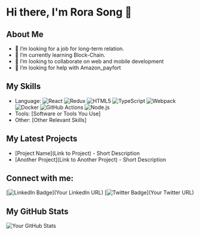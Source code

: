 # Hi there, I'm Rora Song 👋

## About Me
- 🔭 I’m looking for a job for long-term relation.
- 🌱 I’m currently learning Block-Chain.
- 👯 I’m looking to collaborate on web and mobile development
- 🤔 I’m looking for help with Amazon_payfort

## My Skills
- Language: ![React](https://img.shields.io/badge/-React-61DAFB?style=flat-square&logo=react&logoColor=white)
![Redux](https://img.shields.io/badge/-Redux-764ABC?style=flat-square&logo=redux&logoColor=white)
![HTML5](https://img.shields.io/badge/-HTML5-E34F26?style=flat-square&logo=html5&logoColor=white)
![TypeScript](https://img.shields.io/badge/-TypeScript-007ACC?style=flat-square&logo=typescript&logoColor=white)
![Webpack](https://img.shields.io/badge/-Webpack-8DD6F9?style=flat-square&logo=webpack&logoColor=black)
![Docker](https://img.shields.io/badge/-Docker-2496ED?style=flat-square&logo=docker&logoColor=white)
![GitHub Actions](https://img.shields.io/badge/-GitHub_Actions-2088FF?style=flat-square&logo=github-actions&logoColor=white)
![Node.js](https://img.shields.io/badge/-Node.js-339933?style=flat-square&logo=nodedotjs&logoColor=white)
- Tools: [Software or Tools You Use]
- Other: [Other Relevant Skills]

## My Latest Projects
- [Project Name](Link to Project) - Short Description
- [Another Project](Link to Another Project) - Short Description

## Connect with me:
[![LinkedIn Badge](https://img.shields.io/badge/LinkedIn-Profile-blue)](Your LinkedIn URL)
[![Twitter Badge](https://img.shields.io/badge/Twitter-Profile-blue)](Your Twitter URL)

## My GitHub Stats
![Your GitHub Stats](https://github-readme-stats.vercel.app/api?username=goddev99&show_icons=true)
